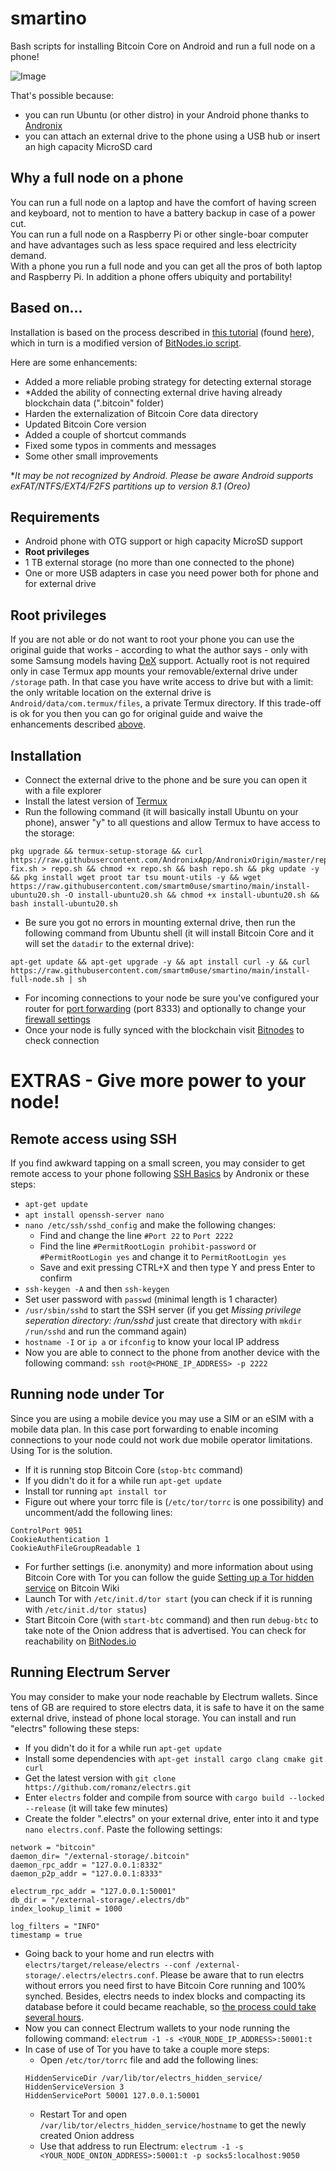# smartino

Bash scripts for installing Bitcoin Core on Android and run a full node on a phone!  

![Image](meme.png "Smartino Meme")

That's possible because:
* you can run Ubuntu (or other distro) in your Android phone thanks to [Andronix](https://andronix.app)
* you can attach an external drive to the phone using a USB hub or insert an high capacity MicroSD card

## Why a full node on a phone
You can run a full node on a laptop and have the comfort of having screen and keyboard, not to mention to have a battery backup in case of a power cut.\
You can run a full node on a Raspberry Pi or other single-boar computer and have advantages such as less space required and less electricity demand.\
With a phone you run a full node and you can get all the pros of both laptop and Raspberry Pi. In addition a phone offers ubiquity and portability!  

## Based on...
Installation is based on the process described in [this tutorial](https://bitbrasil.com.br/node-android-external-drive.html) (found [here](https://portaldobitcoin.uol.com.br/brazilian-teaches-how-to-run-a-full-bitcoin-node-on-an-android-smartphone-tutorial)), which in turn is a modified version of [BitNodes.io script](https://bitnodes.io/install-full-node.sh).

Here are some enhancements:
* Added a more reliable probing strategy for detecting external storage
* *Added the ability of connecting external drive having already blockchain data (".bitcoin" folder)
* Harden the externalization of Bitcoin Core data directory
* Updated Bitcoin Core version
* Added a couple of shortcut commands
* Fixed some typos in comments and messages
* Some other small improvements

**It may be not recognized by Android. Please be aware Android supports exFAT/NTFS/EXT4/F2FS partitions up to version 8.1 (Oreo)*

## Requirements
* Android phone with OTG support or high capacity MicroSD support
* **Root privileges**
* 1 TB external storage (no more than one connected to the phone)
* One or more USB adapters in case you need power both for phone and for external drive

## Root privileges
If you are not able or do not want to root your phone you can use the original guide that works - according to what the author says - only with some Samsung models having [DeX](https://en.wikipedia.org/wiki/Samsung_DeX) support.
Actually root is not required only in case Termux app mounts your removable/external drive under `/storage` path. In that case you have write access to drive but with a limit: the only writable location on the external drive is `Android/data/com.termux/files`, a private Termux directory.
If this trade-off is ok for you then you can go for original guide and waive the enhancements described [above](#based-on).

## Installation
* Connect the external drive to the phone and be sure you can open it with a file explorer
* Install the latest version of [Termux](https://f-droid.org/en/packages/com.termux)
* Run the following command (it will basically install Ubuntu on your phone), answer "y" to all questions and allow Termux to have access to the storage:
```
pkg upgrade && termux-setup-storage && curl https://raw.githubusercontent.com/AndronixApp/AndronixOrigin/master/repo-fix.sh > repo.sh && chmod +x repo.sh && bash repo.sh && pkg update -y && pkg install wget proot tar tsu mount-utils -y && wget https://raw.githubusercontent.com/smartm0use/smartino/main/install-ubuntu20.sh -O install-ubuntu20.sh && chmod +x install-ubuntu20.sh && bash install-ubuntu20.sh
```
* Be sure you got no errors in mounting external drive, then run the following command from Ubuntu shell (it will install Bitcoin Core and it will set the `datadir` to the external drive):
```
apt-get update && apt-get upgrade -y && apt install curl -y && curl https://raw.githubusercontent.com/smartm0use/smartino/main/install-full-node.sh | sh
```
* For incoming connections to your node be sure you've configured your router for [port forwarding](https://bitcoin.org/en/full-node#port-forwarding) (port 8333) and optionally to change your [firewall settings](https://bitcoin.org/en/full-node#firewall-configuration)
* Once your node is fully synced with the blockchain visit [Bitnodes](https://bitnodes.io/#join-the-network) to check connection

# EXTRAS - Give more power to your node!

## Remote access using SSH
If you find awkward tapping on a small screen, you may consider to get remote access to your phone following [SSH Basics](https://docs.andronix.app/ssh/ssh-basics) by Andronix or these steps:
* `apt-get update`
* `apt install openssh-server nano`
* `nano /etc/ssh/sshd_config` and make the following changes:
    * Find and change the line `#Port 22` to `Port 2222`
    * Find the line `#PermitRootLogin prohibit-password` or `#PermitRootLogin yes` and change it to `PermitRootLogin yes`
    * Save and exit pressing CTRL+X and then type Y and press Enter to confirm
* `ssh-keygen -A` and then `ssh-keygen`
* Set user password with `passwd` (minimal length is 1 character)
* `/usr/sbin/sshd` to start the SSH server (if you get *Missing privilege seperation directory: /run/sshd* just create that directory with `mkdir /run/sshd` and run the command again)
* `hostname -I` or `ip a` or `ifconfig` to know your local IP address
* Now you are able to connect to the phone from another device with the following command: `ssh root@<PHONE_IP_ADDRESS> -p 2222`

## Running node under Tor
Since you are using a mobile device you may use a SIM or an eSIM with a mobile data plan. In this case port forwarding to enable incoming connections to your node could not work due mobile operator limitations. Using Tor is the solution.
* If it is running stop Bitcoin Core (`stop-btc` command)
* If you didn't do it for a while run `apt-get update`
* Install tor running `apt install tor`
* Figure out where your torrc file is (`/etc/tor/torrc` is one possibility) and uncomment/add the following lines:
```
ControlPort 9051
CookieAuthentication 1
CookieAuthFileGroupReadable 1
```
* For further settings (i.e. anonymity) and more information about using Bitcoin Core with Tor you can follow the guide [Setting up a Tor hidden service](https://en.bitcoin.it/wiki/Setting_up_a_Tor_hidden_service) on Bitcoin Wiki
* Launch Tor with `/etc/init.d/tor start` (you can check if it is running with `/etc/init.d/tor status`)
* Start Bitcoin Core (with `start-btc` command) and then run `debug-btc` to take note of the Onion address that is advertised. You can check for reachability on [BitNodes.io](https://bitnodes.io)

## Running Electrum Server
You may consider to make your node reachable by Electrum wallets. Since tens of GB are required to store electrs data, it is safe to have it on the same external drive, instead of phone local storage. You can install and run "electrs" following these steps:
* If you didn't do it for a while run `apt-get update`
* Install some dependencies with `apt-get install cargo clang cmake git curl`
* Get the latest version with `git clone https://github.com/romanz/electrs.git`
* Enter `electrs` folder and compile from source with `cargo build --locked --release` (it will take few minutes)
* Create the folder ".electrs" on your external drive, enter into it and type `nano electrs.conf`. Paste the following settings:
```
network = "bitcoin"
daemon_dir= "/external-storage/.bitcoin"
daemon_rpc_addr = "127.0.0.1:8332"
daemon_p2p_addr = "127.0.0.1:8333"

electrum_rpc_addr = "127.0.0.1:50001"
db_dir = "/external-storage/.electrs/db"
index_lookup_limit = 1000

log_filters = "INFO"
timestamp = true
```
* Going back to your home and run electrs with `electrs/target/release/electrs --conf /external-storage/.electrs/electrs.conf`. Please be aware that to run electrs without errors you need first to have Bitcoin Core running and 100% synched. Besides, electrs needs to index blocks and compacting its database before it could became reachable, so <u>the process could take several hours</u>.
* Now you can connect Electrum wallets to your node running the following command: `electrum -1 -s <YOUR_NODE_IP_ADDRESS>:50001:t`
* In case of use of Tor you have to take a couple more steps:
    * Open `/etc/tor/torrc` file and add the following lines:
    ``` 
    HiddenServiceDir /var/lib/tor/electrs_hidden_service/
    HiddenServiceVersion 3
    HiddenServicePort 50001 127.0.0.1:50001
    ```
    * Restart Tor and open `/var/lib/tor/electrs_hidden_service/hostname` to get the newly created Onion address
    * Use that address to run Electrum: `electrum -1 -s <YOUR_NODE_ONION_ADDRESS>:50001:t -p socks5:localhost:9050`

